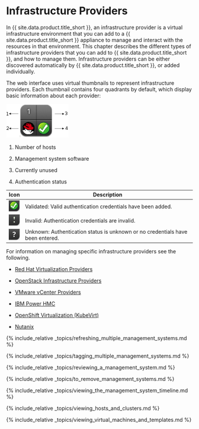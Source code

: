 # Infrastructure Providers

In {{ site.data.product.title_short }}, an infrastructure provider is a virtual
infrastructure environment that you can add to a {{ site.data.product.title_short }}
appliance to manage and interact with the resources in that environment.
This chapter describes the different types of infrastructure providers
that you can add to {{ site.data.product.title_short }}, and how to manage them.
Infrastructure providers can be either discovered automatically by
{{ site.data.product.title_short }}, or added individually.

The web interface uses virtual thumbnails to represent infrastructure
providers. Each thumbnail contains four quadrants by default, which
display basic information about each provider:

![2189](../images/2189.png)

1.  Number of hosts

2.  Management system software

3.  Currently unused

4.  Authentication status

| Icon                      | Description                                                                    |
| ------------------------- | ------------------------------------------------------------------------------ |
| ![2190](../images/2190.png) | Validated: Valid authentication credentials have been added.                   |
| ![2191](../images/2191.png) | Invalid: Authentication credentials are invalid.                               |
| ![2192](../images/2192.png) | Unknown: Authentication status is unknown or no credentials have been entered. |

For information on managing specific infrastructure providers see the following.

* [Red Hat Virtualization Providers](./infrastructure_providers/red_hat_virtualization_providers.html)

* [OpenStack Infrastructure Providers](./infrastructure_providers/openstack_infrastructure_providers.html)

* [VMware vCenter Providers](./infrastructure_providers/vmware_vcenter_providers.html)

* [IBM Power HMC](./infrastructure_providers/ibm_power_hmc_providers.html)

* [OpenShift Virtualization (KubeVirt)](./infrastructure_providers/kubevirt_providers.html)

* [Nutanix](./infrastructure_providers/nutanix_providers.html)

{% include_relative _topics/refreshing_multiple_management_systems.md %}

{% include_relative _topics/tagging_multiple_management_systems.md %}

{% include_relative _topics/reviewing_a_management_system.md %}

{% include_relative _topics/to_remove_management_systems.md %}

{% include_relative _topics/viewing_the_management_system_timeline.md %}

{% include_relative _topics/viewing_hosts_and_clusters.md %}

{% include_relative _topics/viewing_virtual_machines_and_templates.md %}
